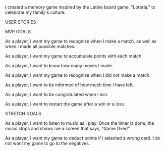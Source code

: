 I created a memory game inspired by the Latine board game, "Loteria," to celebrate my family's culture.

USER STORIES

MVP GOALS

As a player, I want my game to recognize when I make a match, as well as when I made all possible matches.

As a player, I want my game to accumulate points with each match. 

As a player, I want to know how many moves I made.

As a player, I want my game to recognize when I did not make a match.

As a player, I want to be informed of how much time I have left.

As a player, I want to be congratulated when I win.

As a player, I want to restart the game after a win or a loss.


STRETCH GOALS

As a player, I want to listen to music as I play. Once the timer is done, the music stops and shows me a screen that says, "Game Over!"

As a player, I want my game to deduct points if I selected a wrong card. I do not want my game to go to the negatives. 